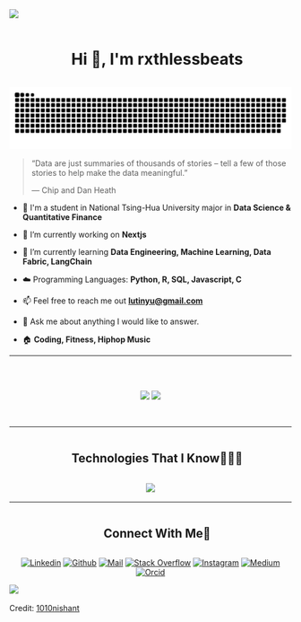 <!--horizontal divider(gradiant)-->
<img src="https://user-images.githubusercontent.com/73097560/115834477-dbab4500-a447-11eb-908a-139a6edaec5c.gif">

<!--h1 without bottom border-->
<div id="user-content-toc">
  <ul align="center">
    <summary><h1 style="display: inline-block">Hi 👋, I'm rxthlessbeats</h1></summary>
  </ul>
</div>


<!--- snake -->
<div align="center">
  <img  src="https://github.com/1999AZZAR/1999AZZAR/blob/main/resources/img/grid-snake.svg"
       alt="snake" /></a>
</div>

> “Data are just summaries of thousands of stories – tell a few of those stories to help make the data meaningful.” 
>
> — Chip and Dan Heath


<!--Intro start-->
- 📝 I'm a student in National Tsing-Hua University major in **Data Science & Quantitative Finance**

- 🔭 I’m currently working on **Nextjs**

- 🌱 I’m currently learning **Data Engineering, Machine Learning, Data Fabric, LangChain**

- ☁️ Programming Languages: **Python, R, SQL, Javascript, C**

- 📫 Feel free to reach me out **lutinyu@gmail.com**

- 💬 Ask me about anything I would like to answer.

- 🏠 **Coding, Fitness, Hiphop Music**
<!--Intro end-->

-----


 <br>
 <br>
 <p align="center">
  <img height="150" src="https://github-readme-streak-stats.herokuapp.com/?user=rxthlessbeats&theme=dark&hide_border=false"/>
 
  
  <img height="150" src="https://github-readme-stats.vercel.app/api/top-langs/?username=rxthlessbeats&theme=dark&show_icons=true&hide_border=false&layout=compact"/>
  </P><br>
  
 
 
 
----------------

<!--h1 without bottom border-->
<div id="user-content-toc">
  <ul align="center">
    <summary><h2 style="display: inline-block">Technologies That I Know👨🏻‍💻</h2></summary>
  </ul>
</div>
<!--tech stack icons-->
<p align="center">
  <a href="https://skillicons.dev">
    <img src="https://skillicons.dev/icons?i=aws,azure,c,cpp,css,docker,figma,firebase,flask,flutter,gcp,git,github,html,java,js,heroku,kotlin,linux,md,materialui,mysql,nextjs,nodejs,postman,py,r,react,redux,sass,stackoverflow,vscode&perline=10" />
  </a>
</p>

-----
<!-- Connect with me -->
<!--h2 without bottom border-->
<div id="user-content-toc">
  <ul align="center">
    <summary><h2 style="display: inline-block">Connect With Me🤝</h2></summary>
  </ul>
</div>

<!--icons and links-->
<div align=center>

[![Linkedin](https://img.shields.io/badge/LinkedIn-0077B5?style=for-the-badge&logo=linkedin&logoColor=white)](https://www.linkedin.com/in/magnus-lu-bb201a1ba/)
[![Github](https://img.shields.io/badge/GitHub-100000?style=for-the-badge&logo=github&logoColor=white)](https://github.com/rxthlessbeats/)
[![Mail](https://img.shields.io/badge/Gmail-D14836?style=for-the-badge&logo=gmail&logoColor=white)](mailto:lutinyu@gmail.com)
[![Stack Overflow](https://img.shields.io/badge/Stack_Overflow-FE7A16?style=for-the-badge&logo=stack-overflow&logoColor=white)](https://stackoverflow.com/users/22433603/rxthlessbeats)
[![Instagram](https://img.shields.io/badge/Instagram-E4405F?style=for-the-badge&logo=instagram&logoColor=white)](https://www.instagram.com/n0t_even_close)
[![Medium](https://img.shields.io/badge/Medium-12100E?style=for-the-badge&logo=medium&logoColor=white)](https://medium.com/@lutinyu)
[![Orcid](https://img.shields.io/badge/orcid-A6CE39?style=for-the-badge&logo=orcid&logoColor=white)](https://orcid.org/my-orcid?orcid=0000-0003-2533-1394)
</div>


<!--profile visit count-->
<!-- <div align="center">
  
[![](https://visitcount.itsvg.in/api?id=1010nishant&icon=3&color=6)](https://visitcount.itsvg.in)
  
</div> -->

<!--horizontal divider(gradiant)-->
<img src="https://user-images.githubusercontent.com/73097560/115834477-dbab4500-a447-11eb-908a-139a6edaec5c.gif">

Credit: [1010nishant](https://github.com/1010nishant)
